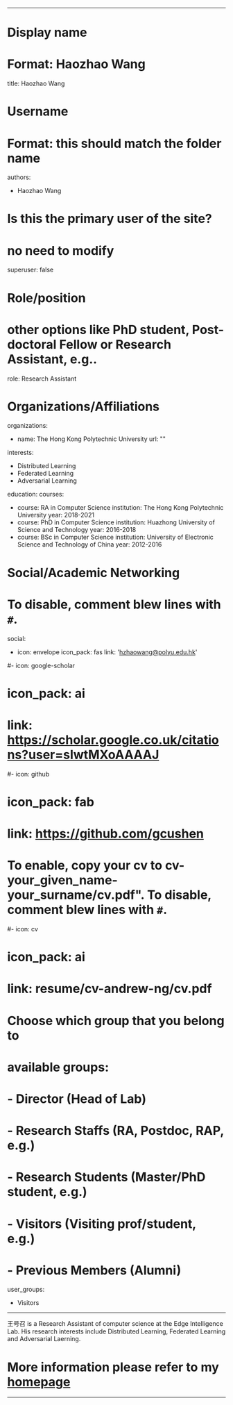 
---
# Display name
# Format: Haozhao Wang 
title: Haozhao Wang

# Username
# Format: this should match the folder name
authors:
- Haozhao Wang

# Is this the primary user of the site?
# no need to modify
superuser: false

# Role/position
# other options like PhD student, Post-doctoral Fellow or Research Assistant, e.g..
role: Research Assistant

# Organizations/Affiliations
organizations:
- name: The Hong Kong Polytechnic University
  url: ""

interests:
- Distributed Learning
- Federated Learning
- Adversarial Learning

education:
  courses:
  - course: RA in Computer Science
    institution: The Hong Kong Polytechnic University
    year: 2018-2021
  - course: PhD in Computer Science
    institution: Huazhong University of Science and Technology
    year: 2016-2018
  - course: BSc in Computer Science
    institution: University of Electronic Science and Technology of China
    year: 2012-2016

# Social/Academic Networking
# To disable, comment blew lines with `#`.
social:
- icon: envelope
  icon_pack: fas
  link: 'hzhaowang@polyu.edu.hk'

#- icon: google-scholar
#  icon_pack: ai
#  link: https://scholar.google.co.uk/citations?user=sIwtMXoAAAAJ
#- icon: github
#  icon_pack: fab
#  link: https://github.com/gcushen

# To enable, copy your cv to cv-your_given_name-your_surname/cv.pdf". To disable, comment blew lines with `#`.
#- icon: cv
#  icon_pack: ai
#  link: resume/cv-andrew-ng/cv.pdf

# Choose which group that you belong to
#  available groups:
#  - Director (Head of Lab)
#  - Research Staffs (RA, Postdoc, RAP, e.g.)
#  - Research Students (Master/PhD student, e.g.)
#  - Visitors (Visiting prof/student, e.g.)
#  - Previous Members (Alumni)
user_groups:
- Visitors
---

王号召 is a Research Assistant of computer science at the Edge Intelligence Lab. His research interests include Distributed Learning, Federated Learning and Adversarial Laerning. 

# More information please refer to my [homepage](https://www.andrewng.org)

---
